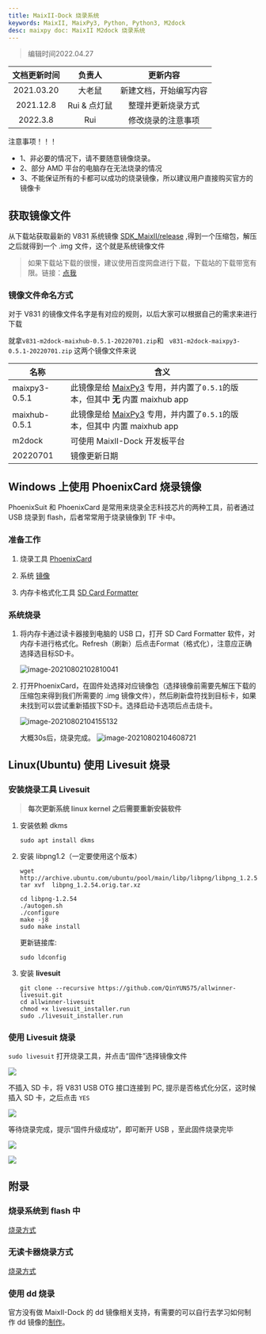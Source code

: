 ```yaml
---
title: MaixII-Dock 烧录系统
keywords: MaixII, MaixPy3, Python, Python3, M2dock
desc: maixpy doc: MaixII M2dock 烧录系统
---
```


> 编辑时间2022.04.27

| 文档更新时间 |    负责人    |        更新内容        |
| :----------: | :----------: | :--------------------: |
|  2021.03.20  |    大老鼠    | 新建文档，开始编写内容 |
|  2021.12.8   | Rui & 点灯鼠 |   整理并更新烧录方式   |
|   2022.3.8   |     Rui      |   修改烧录的注意事项   |

注意事项！！！
- 1、非必要的情况下，请不要随意镜像烧录。
- 2、部分 AMD 平台的电脑存在无法烧录的情况
- 3、不能保证所有的卡都可以成功的烧录镜像，所以建议用户直接购买官方的镜像卡

## 获取镜像文件

从下载站获取最新的 V831 系统镜像 [SDK_MaixII/release](https://dl.sipeed.com/shareURL/MaixII/MaixII-Dock/SDK/release) ,得到一个压缩包，解压之后就得到一个 .img 文件，这个就是系统镜像文件

> 如果下载站下载的很慢，建议使用百度网盘进行下载，下载站的下载带宽有限。链接：[点我](https://eyun.baidu.com/s/3htTXfaG#sharelink/path=%2F%E4%B8%8B%E8%BD%BD%E7%AB%99%E6%96%87%E4%BB%B6%2FMaixII%2FMaixII-Dock%2FSDK%2Frelease&parent_path=%2F%E6%B7%B1%E5%9C%B3%E7%9F%BD%E9%80%9F%E7%A7%91%E6%8A%80%E6%9C%89%E9%99%90%E5%85%AC%E5%8F%B8)

### 镜像文件命名方式

对于 V831 的镜像文件名字是有对应的规则，以后大家可以根据自己的需求来进行下载

就拿`v831-m2dock-maixhub-0.5.1-20220701.zip`和 ` v831-m2dock-maixpy3-0.5.1-20220701.zip` 这两个镜像文件来说

| 名称          | 含义                                                                                                              |
| ------------- | ----------------------------------------------------------------------------------------------------------------- |
| maixpy3-0.5.1 | 此镜像是给 [MaixPy3](https://wiki.sipeed.com/maixpy3) 专用，并内置了`0.5.1`的版本，但其中 **无** 内置 maixhub app |
| maixhub-0.5.1 | 此镜像是给 [MaixPy3](https://wiki.sipeed.com/maixpy3) 专用，并内置了`0.5.1`的版本，但其中 内置 maixhub app        |
| m2dock        | 可使用 MaixII-Dock 开发板平台                                                                                     |
| 20220701      | 镜像更新日期                                                                                                      |

## Windows 上使用 PhoenixCard 烧录镜像

PhoenixSuit 和 PhoenixCard 是常用来烧录全志科技芯片的两种工具，前者通过 USB 烧录到 flash，后者常常用于烧录镜像到 TF 卡中。

### 准备工作

1. 烧录工具 [PhoenixCard](https://dl.sipeed.com/shareURL/MaixII/MaixII-Dock/SDK/tools)

2. 系统 [镜像](https://dl.sipeed.com/shareURL/MaixII/MaixII-Dock/SDK/release)

3. 内存卡格式化工具 [SD Card Formatter](https://www.sdcard.org/downloads/formatter/eula_windows/SDCardFormatterv5_WinEN.zip)

### 系统烧录

1. 将内存卡通过读卡器接到电脑的 USB 口，打开 SD Card Formatter 软件，对内存卡进行格式化。Refresh（刷新）后点击Format（格式化），注意应正确选择选目标SD卡。

     ![image-20210802102810041](./../../../assets/maixII/V831/image-20210802102810041.png)

2. 打开PhoenixCard，在固件处选择对应镜像包（选择镜像前需要先解压下载的压缩包来得到我们所需要的 .img 镜像文件），然后刷新盘符找到目标卡，如果未找到可以尝试重新插拔下SD卡。选择启动卡选项后点击烧卡。

     ![image-20210802104155132](./../../../assets/maixII/V831/image-20210802104155132.png)

     大概30s后，烧录完成。
     ![image-20210802104608721](./../../../assets/maixII/V831/image-20210802104608721.png)

## Linux(Ubuntu) 使用 Livesuit 烧录

### 安装烧录工具 Livesuit 

> **每次更新系统 linux kernel 之后需要重新安装软件**

1. 安装依赖 dkms

     ```shell
     sudo apt install dkms
     ```

1. 安装 libpng1.2（一定要使用这个版本）

     ```shell
     wget http://archive.ubuntu.com/ubuntu/pool/main/libp/libpng/libpng_1.2.54.orig.tar.xz
     tar xvf  libpng_1.2.54.orig.tar.xz
     ```

     ```shell
     cd libpng-1.2.54
     ./autogen.sh
     ./configure
     make -j8
     sudo make install
     ```

     更新链接库:

     ```shell
     sudo ldconfig
     ```

1. 安装 **livesuit**

     ```shell
     git clone --recursive https://github.com/QinYUN575/allwinner-livesuit.git
     cd allwinner-livesuit
     chmod +x livesuit_installer.run
     sudo ./livesuit_installer.run
     ```
### 使用 Livesuit 烧录

`sudo livesuit` 打开烧录工具，并点击“固件”选择镜像文件

![](./asserts/flash_15.png)

不插入 SD 卡，将 V831 USB OTG 接口连接到 PC, 提示是否格式化分区，这时候插入 SD 卡，之后点击 `YES`

![](./asserts/flash_17.png)

等待烧录完成，提示“固件升级成功”，即可断开 USB ，至此固件烧录完毕

![](./asserts/flash_19.png)

![](./asserts/flash_21.png)


## 附录
### 烧录系统到 flash 中

[烧录方式](./no_sd_flash.md)

### 无读卡器烧录方式

[烧录方式](./PhoenixSuit.md)

### 使用 dd 烧录

官方没有做 MaixII-Dock 的 dd 镜像相关支持，有需要的可以自行去学习如何制作 dd 镜像的[制作](https://www.cnblogs.com/USTHzhanglu/p/15431249.html)。